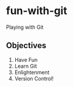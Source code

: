 # fun-with-git

Playing with Git

## Objectives

1. Have Fun
2. Learn Git
3. Enlightenment
4. Version Control!
